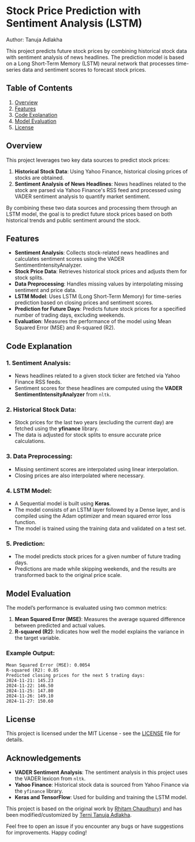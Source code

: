 # Stock Price Prediction with Sentiment Analysis (LSTM)
Author: Tanuja Adlakha

This project predicts future stock prices by combining historical stock data with sentiment analysis of news headlines. The prediction model is based on a Long Short-Term Memory (LSTM) neural network that processes time-series data and sentiment scores to forecast stock prices.

## Table of Contents
1. [Overview](#overview)
2. [Features](#features)
3. [Code Explanation](#code-explanation)
4. [Model Evaluation](#model-evaluation)
5. [License](#license)

## Overview
This project leverages two key data sources to predict stock prices:
1. **Historical Stock Data**: Using Yahoo Finance, historical closing prices of stocks are obtained.
2. **Sentiment Analysis of News Headlines**: News headlines related to the stock are parsed via Yahoo Finance's RSS feed and processed using VADER sentiment analysis to quantify market sentiment.

By combining these two data sources and processing them through an LSTM model, the goal is to predict future stock prices based on both historical trends and public sentiment around the stock.

## Features
- **Sentiment Analysis**: Collects stock-related news headlines and calculates sentiment scores using the VADER SentimentIntensityAnalyzer.
- **Stock Price Data**: Retrieves historical stock prices and adjusts them for stock splits.
- **Data Preprocessing**: Handles missing values by interpolating missing sentiment and price data.
- **LSTM Model**: Uses LSTM (Long Short-Term Memory) for time-series prediction based on closing prices and sentiment scores.
- **Prediction for Future Days**: Predicts future stock prices for a specified number of trading days, excluding weekends.
- **Evaluation**: Measures the performance of the model using Mean Squared Error (MSE) and R-squared (R2).

## Code Explanation

### 1. **Sentiment Analysis**:
   - News headlines related to a given stock ticker are fetched via Yahoo Finance RSS feeds.
   - Sentiment scores for these headlines are computed using the **VADER SentimentIntensityAnalyzer** from `nltk`.

### 2. **Historical Stock Data**:
   - Stock prices for the last two years (excluding the current day) are fetched using the **yfinance** library.
   - The data is adjusted for stock splits to ensure accurate price calculations.

### 3. **Data Preprocessing**:
   - Missing sentiment scores are interpolated using linear interpolation.
   - Closing prices are also interpolated where necessary.

### 4. **LSTM Model**:
   - A Sequential model is built using **Keras**.
   - The model consists of an LSTM layer followed by a Dense layer, and is compiled using the Adam optimizer and mean squared error loss function.
   - The model is trained using the training data and validated on a test set.

### 5. **Prediction**:
   - The model predicts stock prices for a given number of future trading days.
   - Predictions are made while skipping weekends, and the results are transformed back to the original price scale.

## Model Evaluation

The model’s performance is evaluated using two common metrics:
1. **Mean Squared Error (MSE)**: Measures the average squared difference between predicted and actual values.
2. **R-squared (R2)**: Indicates how well the model explains the variance in the target variable.

### Example Output:
```
Mean Squared Error (MSE): 0.0054
R-squared (R2): 0.85
Predicted closing prices for the next 5 trading days:
2024-11-21: 145.23
2024-11-22: 146.50
2024-11-25: 147.80
2024-11-26: 149.10
2024-11-27: 150.60

```

## License

This project is licensed under the MIT License - see the [LICENSE](LICENSE) file for details.

## Acknowledgements

- **VADER Sentiment Analysis**: The sentiment analysis in this project uses the VADER lexicon from `nltk`.
- **Yahoo Finance**: Historical stock data is sourced from Yahoo Finance via the `yfinance` library.
- **Keras and TensorFlow**: Used for building and training the LSTM model.

This project is based on the original work by [Rhitam Chaudhury](https://github.com/hallowshaw/stock-price-prediction-with-sentiment-analysis-lstm)) and has been modified/customized by [Terni Tanuja Adlakha](https://github.com/tanuja-1523/Stock-Price-Prediction-with-Sentiment-Analysis-LSTM).


Feel free to open an issue if you encounter any bugs or have suggestions for improvements. Happy coding!


